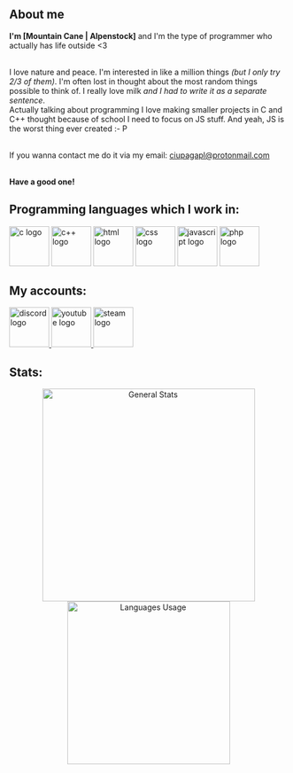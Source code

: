 ## About me

**I'm [Mountain Cane | Alpenstock]** and I'm the type of programmer who actually has life outside <3<br><br>

I love nature and peace.
I'm interested in like a million things *(but I only try 2/3 of them)*.
I'm often lost in thought about the most random things possible to think of.
I really love milk *and I had to write it as a separate sentence*.<br>
Actually talking about programming I love making smaller projects in C and C++ thought because of school I need to focus on JS stuff.
And yeah, JS is the worst thing ever created :- P<br><br>

If you wanna contact me do it via my email: ciupagapl@protonmail.com<br><br>

**Have a good one!**

## Programming languages which I work in:

<div align="left">
    <img src="https://cdn.simpleicons.org/c/A8B9CC" height="72" alt="c logo"/>
    <img src="https://cdn.simpleicons.org/c++/00599C" height="72" alt="c++ logo"/>
    <img src="https://cdn.simpleicons.org/html5/E34F26" height="72" alt="html logo"/>
    <img src="https://cdn.simpleicons.org/css3/1572B6" height="72" alt="css logo"/>
    <img src="https://cdn.simpleicons.org/javascript/F7DF1E" height="72" alt="javascript logo"/>
    <img src="https://cdn.simpleicons.org/php/777BB4" height="72" alt="php logo"/>
</div>

## My accounts:

<div align="left">
    <a href="https://www.discordapp.com/users/652768848503635968" target="_blank">
        <img src="https://img.icons8.com/?size=100&id=M725CLW4L7wE&format=png" height="72" alt="discord logo"/>
    </a>
    <a href="https://www.youtube.com/channel/UCW6a9nZ8tYzem2MAZUZ325A" target="_blank">
        <img src="https://img.icons8.com/?size=100&id=19318&format=png" height="72" alt="youtube logo"/>
    </a>
    <a href="https://steamcommunity.com/id/ciupagapl" target="_blank">
        <img src="https://img.icons8.com/?size=100&id=13650&format=png&color=000000" height="72" alt="steam logo"/>
    </a>
</div>

## Stats:

<div align="center">
    <img alt="General Stats" style="width:384px" src="https://github-readme-stats.vercel.app/api?username=CiupagaPL&show=reviews,percentage&show_icons=true&theme=nord"/>
    <img alt="Languages Usage" style="width:294px" src="https://github-readme-stats.vercel.app/api/top-langs/?username=anuraghazra&langs_count=4&theme=nord&layout=donut"/>
</div>
